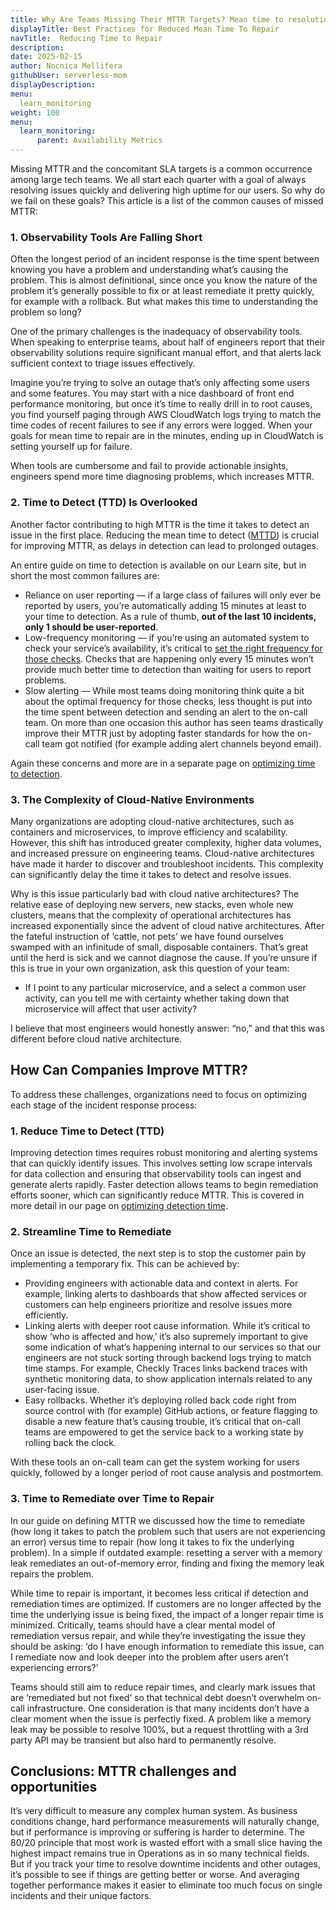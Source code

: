 ```yaml
---
title: Why Are Teams Missing Their MTTR Targets? Mean time to resolution best practices with examples
displayTitle: Best Practices for Reduced Mean Time To Repair
navTitle:  Reducing Time to Repair
description: 
date: 2025-02-15
author: Nocnica Mellifera
githubUser: serverless-mom
displayDescription: 
menu:
  learn_monitoring
weight: 100
menu:
  learn_monitoring:
      parent: Availability Metrics
---
```


Missing MTTR and the concomitant SLA targets is a common occurrence among large tech teams. We all start each quarter with a goal of always resolving issues quickly and delivering high uptime for our users. So why do we fail on these goals? This article is a list of the common causes of missed MTTR:

### 1. **Observability Tools Are Falling Short**

Often the longest period of an incident response is the time spent between knowing you have a problem and understanding what’s causing the problem. This is almost definitional, since once you know the nature of the problem it’s generally possible to fix or at least remediate it pretty quickly, for example with a rollback. But what makes this time to understanding the problem so long?

One of the primary challenges is the inadequacy of observability tools. When speaking to enterprise teams, about half of engineers report that their observability solutions require significant manual effort, and that alerts lack sufficient context to triage issues effectively. 

Imagine you’re trying to solve an outage that’s only affecting some users and some features. You may start with a nice dashboard of front end performance monitoring, but once it’s time to really drill in to root causes, you find yourself paging through AWS CloudWatch logs trying to match the time codes of recent failures to see if any errors were logged. When your goals for mean time to repair are in the minutes, ending up in CloudWatch is setting yourself up for failure.

When tools are cumbersome and fail to provide actionable insights, engineers spend more time diagnosing problems, which increases MTTR. 

### 2. **Time to Detect (TTD) Is Overlooked**

Another factor contributing to high MTTR is the time it takes to detect an issue in the first place. Reducing the mean time to detect ([MTTD](https://www.checklyhq.com/learn/monitoring/optimize-mttd/)) is crucial for improving MTTR, as delays in detection can lead to prolonged outages. 

An entire guide on time to detection is available on our Learn site, but in short the most common failures are:

- Reliance on user reporting — if a large class of failures will only ever be reported by users, you’re automatically adding 15 minutes at least to your time to detection. As a rule of thumb, **out of the last 10 incidents, only 1 should be user-reported**.
- Low-frequency monitoring — if you’re using an automated system to check your service’s availability, it’s critical to [set the right frequency for those checks](https://www.checklyhq.com/blog/check-frequency/). Checks that are happening only every 15 minutes won’t provide much better time to detection than waiting for users to report problems.
- Slow alerting — While most teams doing monitoring think quite a bit about the optimal frequency for those checks, less thought is put into the time spent between detection and sending an alert to the on-call team. On more than one occasion this author has seen teams drastically improve their MTTR just by adopting faster standards for how the on-call team got notified (for example adding alert channels beyond email).

Again these concerns and more are in a separate page on [optimizing time to detection](https://www.checklyhq.com/learn/monitoring/optimize-mttd/). 

### 3. **The Complexity of Cloud-Native Environments**

Many organizations are adopting cloud-native architectures, such as containers and microservices, to improve efficiency and scalability. However, this shift has introduced greater complexity, higher data volumes, and increased pressure on engineering teams. Cloud-native architectures have made it harder to discover and troubleshoot incidents. This complexity can significantly delay the time it takes to detect and resolve issues. 

Why is this issue particularly bad with cloud native architectures? The relative ease of deploying new servers, new stacks, even whole new clusters, means that the complexity of operational architectures has increased exponentially since the advent of cloud native architectures. After the fateful instruction of ‘cattle, not pets’ we have found ourselves swamped with an infinitude of small, disposable containers. That’s great until the herd is sick and we cannot diagnose the cause.
If you’re unsure if this is true in your own organization, ask this question of your team:

- If I point to any particular microservice, and a select a common user activity, can you tell me with certainty whether taking down that microservice will affect that user activity?

I believe that most engineers would honestly answer: “no,” and that this was different before cloud native architecture.

## How Can Companies Improve MTTR?

To address these challenges, organizations need to focus on optimizing each stage of the incident response process:

### 1. **Reduce Time to Detect (TTD)**

Improving detection times requires robust monitoring and alerting systems that can quickly identify issues. This involves setting low scrape intervals for data collection and ensuring that observability tools can ingest and generate alerts rapidly. Faster detection allows teams to begin remediation efforts sooner, which can significantly reduce MTTR. This is covered in more detail in our page on [optimizing detection time](https://www.checklyhq.com/learn/monitoring/optimize-mttd/).

### 2. **Streamline Time to Remediate**

Once an issue is detected, the next step is to stop the customer pain by implementing a temporary fix. This can be achieved by: 

- Providing engineers with actionable data and context in alerts. For example, linking alerts to dashboards that show affected services or customers can help engineers prioritize and resolve issues more efficiently.
- Linking alerts with deeper root cause information. While it’s critical to show ‘who is affected and how,’ it’s also supremely important to give some indication of what’s happening internal to our services so that our engineers are not stuck sorting through backend logs trying to match time stamps. For example, Checkly Traces links backend traces with synthetic monitoring data, to show application internals related to any user-facing issue.
- Easy rollbacks. Whether it’s deploying rolled back code right from source control with (for example) GitHub actions, or feature flagging to disable a new feature that’s causing trouble, it’s critical that on-call teams are empowered to get the service back to a working state by rolling back the clock.

With these tools an on-call team can get the system working for users quickly, followed by a longer period of root cause analysis and postmortem.

### 3. **Time to Remediate over Time to Repair**

In our guide on defining MTTR we discussed how the time to remediate (how long it takes to patch the problem such that users are not experiencing an error) versus time to repair (how long it takes to fix the underlying problem). In a simple if outdated example: resetting a server with a memory leak remediates an out-of-memory error, finding and fixing the memory leak repairs the problem.

While time to repair is important, it becomes less critical if detection and remediation times are optimized. If customers are no longer affected by the time the underlying issue is being fixed, the impact of a longer repair time is minimized. Critically, teams should have a clear mental model of remediation versus repair, and while they’re investigating the issue they should be asking: ‘do I have enough information to remediate this issue, can I remediate now and look deeper into the problem after users aren’t experiencing errors?’

Teams should still aim to reduce repair times, and clearly mark issues that are ‘remediated but not fixed’ so that technical debt doesn’t overwhelm on-call infrastructure. One consideration is that many incidents don’t have a clear moment when the issue is perfectly fixed. A problem like a memory leak may be possible to resolve 100%, but a request throttling with a 3rd party API may be transient but also hard to permanently resolve.

## Conclusions: MTTR challenges and opportunities

It’s very difficult to measure any complex human system. As business conditions change, hard performance measurements will naturally change, but if performance is improving or suffering is harder to determine. The 80/20 principle that most work is wasted effort with a small slice having the highest impact remains true in Operations as in so many technical fields. But if you track your time to resolve downtime incidents and other outages, it’s possible to see if things are getting better or worse. And averaging together performance makes it easier to eliminate too much focus on single incidents and their unique factors.